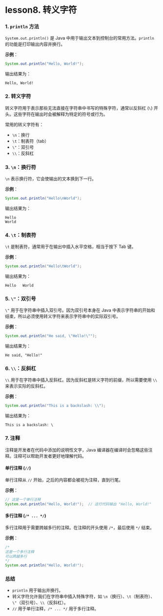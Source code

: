 # lesson8. 转义字符

### 1. `println` **方法**

`System.out.println()` 是 Java 中用于输出文本到控制台的常用方法。`println` 的功能是打印输出内容并换行。

**示例**：

```java
System.out.println("Hello, World!");
```

输出结果为：

```plain
Hello, World!
```

### 2. **转义字符**

转义字符用于表示那些无法直接在字符串中书写的特殊字符，通常以反斜杠 (`\`) 开头。这些字符在输出时会被解释为特定的符号或行为。

常用的转义字符有：

- `\n`：换行
- `\t`：制表符（tab）
- `\"`：双引号
- `\\`：反斜杠

### 3. `\n`**：换行符**

`\n` 表示换行符，它会使输出的文本换到下一行。

**示例**：

```java
System.out.println("Hello\nWorld");
```

输出结果为：

```plain
Hello
World
```

### 4. `\t`**：制表符**

`\t` 是制表符，通常用于在输出中插入水平空格，相当于按下 Tab 键。

**示例**：

```java
System.out.println("Hello\tWorld");
```

输出结果为：

```plain
Hello   World
```

### 5. `\"`**：双引号**

`\"` 用于在字符串中插入双引号。因为双引号本身在 Java 中表示字符串的开始和结束，所以必须使用转义字符来表示字符串中的实际双引号。

**示例**：

```java
System.out.println("He said, \"Hello!\"");
```

输出结果为：

```plain
He said, "Hello!"
```

### 6. `\\`**：反斜杠**

`\\` 用于在字符串中插入反斜杠。因为反斜杠是转义字符的前缀，所以需要使用 `\\` 来表示实际的反斜杠。

**示例**：

```java
System.out.println("This is a backslash: \\");
```

输出结果为：

```plain
This is a backslash: \
```

### 7. **注释**

注释是开发者在代码中添加的说明性文字，Java 编译器在编译时会忽略这些注释。注释可以帮助开发者更好地理解代码。

#### 单行注释 (`//`)

单行注释从 `//` 开始，之后的内容都会被视为注释，直到行尾。

**示例**：

```java
// 这是一个单行注释
System.out.println("Hello, World!");  // 这行代码输出 "Hello, World!"
```

#### 多行注释 (`/* ... */`)

多行注释用于需要跨越多行的注释。在注释的开头使用 `/*`，最后使用 `*/` 结束。

**示例**：

```java
/*
这是一个多行注释
可以跨越多行
*/
System.out.println("Hello, World!");
```

### 总结

- `println` 用于输出并换行。
- 转义字符允许我们在字符串中插入特殊字符，如 `\n`（换行）、`\t`（制表符）、`\"`（双引号）、`\\`（反斜杠）。
- `//` 用于单行注释，`/* ... */` 用于多行注释。
